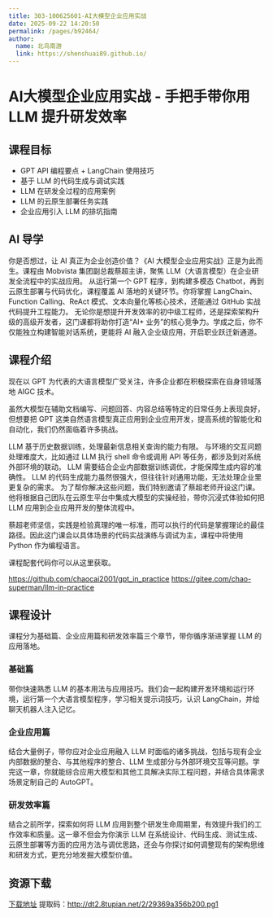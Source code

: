 ```yaml
---
title: 303-100625601-AI大模型企业应用实战
date: 2025-09-22 14:20:50
permalink: /pages/b92464/
author: 
  name: 北鸟南游
  link: https://shenshuai89.github.io/
---
```

# AI大模型企业应用实战 - 手把手带你用 LLM 提升研发效率

## 课程目标
- GPT API 编程要点 + LangChain 使用技巧
- 基于 LLM 的代码生成与调试实践
- LLM 在研发全过程的应用案例
- LLM 的云原生部署任务实践
- 企业应用引入 LLM 的排坑指南

## AI 导学
你是否想过，让 AI 真正为企业创造价值？《AI 大模型企业应用实战》正是为此而生。课程由 Mobvista 集团副总裁蔡超主讲，聚焦 LLM（大语言模型）在企业研发全流程中的实战应用。
从运行第一个 GPT 程序，到构建多模态 Chatbot，再到云原生部署与代码优化，课程覆盖 AI 落地的关键环节。你将掌握 LangChain、Function Calling、ReAct 模式、文本向量化等核心技术，还能通过 GitHub 实战代码提升工程能力。
无论你是想提升开发效率的初中级工程师，还是探索架构升级的高级开发者，这门课都将助你打造“AI+ 业务”的核心竞争力。学成之后，你不仅能独立构建智能对话系统，更能将 AI 融入企业级应用，开启职业跃迁新通道。

## 课程介绍
现在以 GPT 为代表的大语言模型广受关注，许多企业都在积极探索在自身领域落地 AIGC 技术。

虽然大模型在辅助文档编写、问题回答、内容总结等特定的日常任务上表现良好，但想要把 GPT 这类自然语言模型真正应用到企业应用开发，提高系统的智能化和自动化，我们仍然面临着许多挑战。

LLM 基于历史数据训练，处理最新信息相关查询的能力有限。
与环境的交互问题处理难度大，比如通过 LLM 执行 shell 命令或调用 API 等任务，都涉及到对系统外部环境的联动。
LLM 需要结合企业内部数据训练调优，才能保障生成内容的准确性。
LLM 的代码生成能力虽然很强大，但往往针对通用功能，无法处理企业里更复杂的需求。
为了帮你解决这些问题，我们特别邀请了蔡超老师开设这门课。他将根据自己团队在云原生平台中集成大模型的实操经验，带你沉浸式体验如何把 LLM 应用到企业应用开发的整体流程中。

蔡超老师坚信，实践是检验真理的唯一标准，而可以执行的代码是掌握理论的最佳路径。因此这门课会以具体场景的代码实战演练与调试为主，课程中将使用 Python 作为编程语言。

课程配套代码你可以从这里获取。

https://github.com/chaocai2001/gpt_in_practice
https://gitee.com/chao-superman/llm-in-practice

## 课程设计

课程分为基础篇、企业应用篇和研发效率篇三个章节，带你循序渐进掌握 LLM 的应用落地。

### 基础篇
带你快速熟悉 LLM 的基本用法与应用技巧。我们会一起构建开发环境和运行环境，运行第一个大语言模型程序，学习相关提示词技巧，认识 LangChain，并给聊天机器人注入记忆。

### 企业应用篇
结合大量例子，带你应对企业应用融入 LLM 时面临的诸多挑战，包括与现有企业内部数据的整合、与其他程序的整合、LLM 生成部分与外部环境交互等问题。学完这一章，你就能综合应用大模型和其他工具解决实际工程问题，并结合具体需求场景定制自己的 AutoGPT。

### 研发效率篇
结合之前所学，探索如何将 LLM 应用到整个研发生命周期里，有效提升我们的工作效率和质量。这一章不但会为你演示 LLM 在系统设计、代码生成、测试生成、云原生部署等方面的应用方法与调优思路，还会与你探讨如何调整现有的架构思维和研发方式，更充分地发掘大模型价值。

## 资源下载
[下载地址](https://pan.baidu.com/s/1jGIgKUj5A8KgNBSOrULTMA) 提取码：http://dt2.8tupian.net/2/29369a356b200.pg1